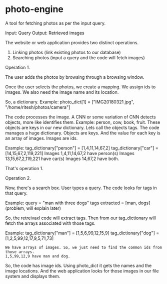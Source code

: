 # photo-engine
A tool for fetching photos as per the input query.


Input: Query
Output: Retrieved images

The website or web application provides two distinct operations.
1. Linking photos (link existing photos to our database)
2. Searching photos (input a query and the code will fetch images)

Operation 1.

The user adds the photos by browsing through a browsing window.

Once the user selects the photos, we create a mapping. We assign ids to images.
We also need the image name and its location.

So, a dictionary.
Example:
    photo_dict[1] = ["IMG20180321.jpg", "/home/ritesh/photos/camera"]



The code processes the image. A CNN or some variation of CNN detects objects, more like identifies them.
Example: person, cow, book, fruit. These objects are keys in our new dictionary. Lets call the objects tags.
The code manages a huge dictionary. Objects are keys. And the value for each key is an array of images.
Images are ids. 

Example:
    tag_dictionary["person"] = [1,4,11,14,67,2]
    tag_dictionary["car"] = [14,15,67,2,119,221]
    Images 1,4,11,14,67,2 have person(s)
    Images 13,15,67,2,119,221 have car(s)
    Images 14,67,2 have both.

That's operation 1.

Operation 2.

Now, there's a search box. User types a query. 
The code looks for tags in that query. 

Example: query = "man with three dogs"
         tags extracted = [man, dogs] (problem, will explain later)

So, the retreivaxl code will extract tags.
Then from our tag_dictionary will fetch the arrays associated with those tags. 

Example:
    tag_dictionary["man"] = [1,5,6,99,12,15,9]
    tag_dictionary["dog"] = [1,2,5,99,12,17,9,5,71,73]

    We have arrays of images. So, we just need to find the common ids from those arrays.
    1,5,99,12,9 have man and dog.

So, the code has image ids. Using photo_dict it gets the names and the image locations.
And the web application looks for those images in our file system and displays them.
    
